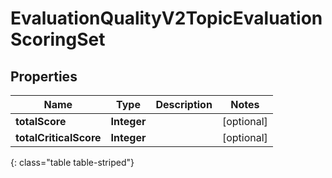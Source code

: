 # EvaluationQualityV2TopicEvaluationScoringSet


## Properties

| Name | Type | Description | Notes |
| ------------ | ------------- | ------------- | ------------- |
| **totalScore** | **Integer** |  |  [optional] |
| **totalCriticalScore** | **Integer** |  |  [optional] |
{: class="table table-striped"}



